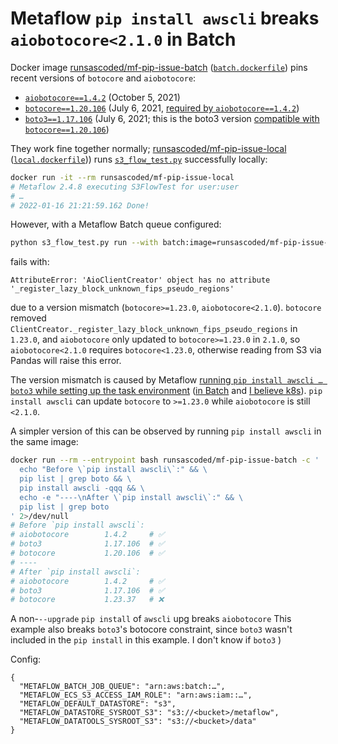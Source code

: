 # Metaflow `pip install awscli` breaks `aiobotocore<2.1.0` in Batch

Docker image [runsascoded/mf-pip-issue-batch](https://hub.docker.com/repository/docker/runsascoded/mf-pip-issue-batch) ([`batch.dockerfile`](./batch.dockerfile)) pins recent versions of `botocore` and `aiobotocore`:
- [`aiobotocore==1.4.2`](https://pypi.org/project/aiobotocore/1.4.2/) (October 5, 2021)
- [`botocore==1.20.106`](https://pypi.org/project/botocore/1.20.106/) (July 6, 2021, [required by `aiobotocore==1.4.2`](https://github.com/aio-libs/aiobotocore/blob/1.4.2/setup.py#L10))
- [`boto3==1.17.106`](https://pypi.org/project/boto3/1.17.106/) (July 6, 2021; this is the boto3 version [compatible with `botocore==1.20.106`](https://github.com/boto/boto3/blob/1.17.106/setup.py#L17))

They work fine together normally; [runsascoded/mf-pip-issue-local](https://hub.docker.com/repository/docker/runsascoded/mf-pip-issue-local) ([`local.dockerfile`](./local.dockerfile))) runs [`s3_flow_test.py`](./s3_flow_test.py) successfully locally:
```bash
docker run -it --rm runsascoded/mf-pip-issue-local
# Metaflow 2.4.8 executing S3FlowTest for user:user
# …
# 2022-01-16 21:21:59.162 Done!
```

However, with a Metaflow Batch queue configured:
```bash
python s3_flow_test.py run --with batch:image=runsascoded/mf-pip-issue-batch
```
fails with:
```
AttributeError: 'AioClientCreator' object has no attribute '_register_lazy_block_unknown_fips_pseudo_regions'
```
due to a version mismatch (`botocore>=1.23.0`, `aiobotocore<2.1.0`). `botocore` removed `ClientCreator._register_lazy_block_unknown_fips_pseudo_regions` in `1.23.0`, and `aiobotocore` only updated to `botocore>=1.23.0` in `2.1.0`, so `aiobotocore<2.1.0` requires `botocore<1.23.0`, otherwise reading from S3 via Pandas will raise this error.

The version mismatch is caused by Metaflow [running `pip install awscli … boto3` while setting up the task environment](https://github.com/Netflix/metaflow/blob/2.4.8/metaflow/metaflow_environment.py#L85) ([in Batch](https://github.com/Netflix/metaflow/blob/2.4.8/metaflow/plugins/aws/batch/batch.py#L62) and [I believe k8s](https://github.com/Netflix/metaflow/blob/2.4.8/metaflow/metaflow_environment.py#L85)). `pip install awscli` can update `botocore` to `>=1.23.0` while `aiobotocore` is still `<2.1.0`.

A simpler version of this can be observed by running `pip install awscli` in the same image:
```bash
docker run --rm --entrypoint bash runsascoded/mf-pip-issue-batch -c '
  echo "Before \`pip install awscli\`:" && \
  pip list | grep boto && \
  pip install awscli -qqq && \
  echo -e "----\nAfter \`pip install awscli\`:" && \
  pip list | grep boto
' 2>/dev/null 
# Before `pip install awscli`:
# aiobotocore        1.4.2     # ✅
# boto3              1.17.106  # ✅
# botocore           1.20.106  # ✅
# ----
# After `pip install awscli`:
# aiobotocore        1.4.2     # ✅
# boto3              1.17.106  # ✅
# botocore           1.23.37   # ❌
```
A non-`--upgrade` `pip install` of `awscli` upg breaks `aiobotocore`
This example also breaks `boto3`'s botocore constraint, since `boto3` wasn't included in the `pip install` in this example. I don't know if `boto3` )

Config:
```
{
  "METAFLOW_BATCH_JOB_QUEUE": "arn:aws:batch:…",
  "METAFLOW_ECS_S3_ACCESS_IAM_ROLE": "arn:aws:iam::…",
  "METAFLOW_DEFAULT_DATASTORE": "s3",
  "METAFLOW_DATASTORE_SYSROOT_S3": "s3://<bucket>/metaflow",
  "METAFLOW_DATATOOLS_SYSROOT_S3": "s3://<bucket>/data"
}
```
